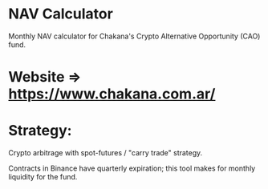 # NAV Calculator
Monthly NAV calculator for Chakana's Crypto Alternative Opportunity (CAO) fund.

# Website => https://www.chakana.com.ar/

# Strategy:

  Crypto arbitrage with spot-futures / "carry trade" strategy.
  
  Contracts in Binance have quarterly expiration; this tool makes
  for monthly liquidity for the fund.
